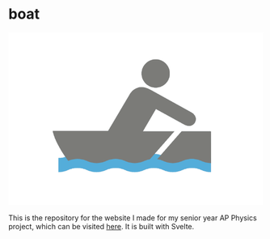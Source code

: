 # boat

![boat](.github/boat.png)

This is the repository for the website I made for my senior year AP Physics project, which can be visited [here](https://cardboardboat.org). It is built with Svelte.
